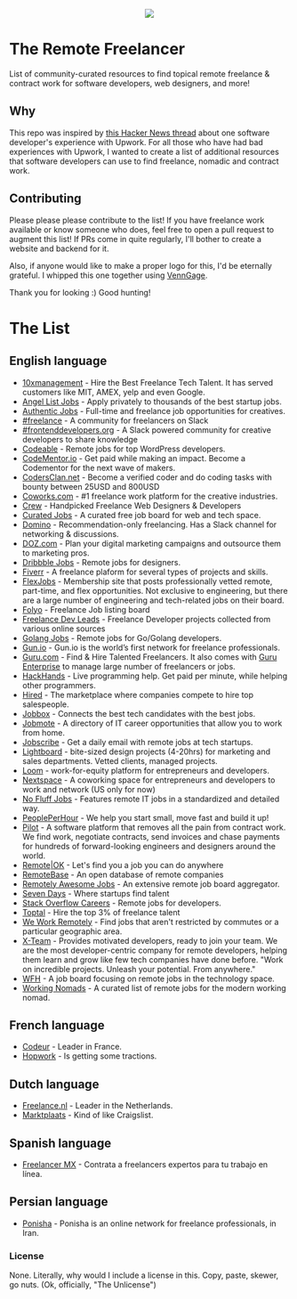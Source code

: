 <p align="center">
  <img src="./RemoteFreelancer.png">
</p>

# The Remote Freelancer
List of community-curated resources to find topical remote freelance &amp; contract work for software developers, web designers, and more!

## Why
This repo was inspired by [this Hacker News thread](https://news.ycombinator.com/item?id=12773282) about one software developer's experience with Upwork. For all those who have had bad experiences with Upwork, I wanted to create a list of additional resources that software developers can use to find freelance, nomadic and contract work.

## Contributing
Please please please contribute to the list! If you have freelance work available or know someone who does, feel free to open a pull request to augment this list! If PRs come in quite regularly, I'll bother to create a website and backend for it.

Also, if anyone would like to make a proper logo for this, I'd be eternally grateful. I whipped this one together using [VennGage](https://venngage.com).

Thank you for looking :) Good hunting!

# The List

## English language

- [10xmanagement](https://www.10xmanagement.com/) - Hire the Best Freelance Tech Talent. It has served customers like MIT, AMEX, yelp and even Google.
- [Angel List Jobs](https://angel.co/jobs#find/f!%7B%22remote%22%3Atrue%7D) - Apply privately to thousands of the best startup jobs.
- [Authentic Jobs](http://www.authenticjobs.com/#onlyremote=1) - Full-time and freelance job opportunities for creatives.
- [#freelance](http://freelance.chat/) - A community for freelancers on Slack
- [#frontenddevelopers.org](http://frontenddevelopers.org/) - A Slack powered community for creative developers to share knowledge
- [Codeable](https://codeable.io/) - Remote jobs for top WordPress developers.
- [CodeMentor.io](https://codementor.io) - Get paid while making an impact. Become a Codementor for the next wave of makers.
- [CodersClan.net](https://codersclan.net) - Become a verified coder and do coding tasks with bounty between 25USD and 800USD
- [Coworks.com](https://coworks.com/for-freelancers/) - \#1 freelance work platform for the creative industries.
- [Crew](https://crew.co/) - Handpicked Freelance Web Designers & Developers
- [Curated Jobs](http://curatedjobs.spirofloropoulos.com/) - A curated free job board for web and tech space.
- [Domino](https://www.wearedomino.com/freelancer) - Recommendation-only freelancing. Has a Slack channel for networking & discussions.
- [DOZ.com](https://www.doz.com) - Plan your digital marketing campaigns and outsource them to marketing pros.
- [Dribbble Jobs](https://dribbble.com/jobs?utf8=%E2%9C%93&amp;anywhere=true&amp;location=Anywhere) - Remote jobs for designers.
- [Fiverr](https://www.fiverr.com/) - A freelance plaform for several types of projects and skills.
- [FlexJobs](https://www.flexjobs.com) - Membership site that posts professionally vetted remote, part-time, and flex opportunities. Not exclusive to engineering, but there are a large number of engineering and tech-related jobs on their board.
- [Folyo](https://www.folyo.me) - Freelance Job listing board
- [Freelance Dev Leads](https://freelancedevleads.com/) - Freelance Developer projects collected from various online sources
- [Golang Jobs](http://www.golangprojects.com/golang-remote-jobs.html) - Remote jobs for Go/Golang developers.
- [Gun.io](https://gun.io/) - Gun.io is the world’s first network for freelance professionals.
- [Guru.com](http://www.guru.com/) - Find & Hire Talented Freelancers. It also comes with [Guru Enterprise](http://www.guru.com/enterprise) to manage large number of freelancers or jobs.
- [HackHands](https://hackhands.com) - Live programming help. Get paid per minute, while helping other programmers.
- [Hired](https://hired.com/) - The marketplace where companies compete to hire top salespeople.
- [Jobbox](https://www.jobbox.io/offers?t=&amp;s=featured&amp) - Connects the best tech candidates with the best jobs.
- [Jobmote](http://jobmote.com/) - A directory of IT career opportunities that allow you to work from home.
- [Jobscribe](http://jobscri.be/) - Get a daily email with remote jobs at tech startups.
- [Lightboard](https://lightboard.io) - bite-sized design projects (4-20hrs) for marketing and sales departments. Vetted clients, managed projects.
- [Loom](https://www.joinloom.com) - work-for-equity platform for entrepreneurs and developers.
- [Nextspace](http://nextspace.us/) - A coworking space for entrepreneurs and developers to work and network (US only for now)
- [No Fluff Jobs](https://nofluffjobs.com/#criteria=remote) - Features remote IT jobs in a standardized and detailed way.
- [PeoplePerHour](https://www.peopleperhour.com) - We help you start small, move fast and build it up!
- [Pilot](https://pilot.co/) - A software platform that removes all the pain from contract work. We find work, negotiate contracts, send invoices and chase payments for hundreds of forward-looking engineers and designers around the world.
- [Remote|OK](https://remoteok.io/) - Let's find you a job you can do anywhere
- [RemoteBase](https://remotebase.io/) - An open database of remote companies
- [Remotely Awesome Jobs](https://www.remotelyawesomejobs.com) - An extensive remote job board aggregator.
- [Seven Days](https://www.sevendays.co/) - Where startups find talent
- [Stack Overflow Careers](http://careers.stackoverflow.com/jobs/remote) - Remote jobs for developers.
- [Toptal](https://www.toptal.com/) - Hire the top 3% of freelance talent
- [We Work Remotely](https://weworkremotely.com/) - Find jobs that aren't restricted by commutes or a particular geographic area.
- [X-Team](http://x-team.com) - Provides motivated developers, ready to join your team. We are the most developer-centric company for remote developers, helping them learn and grow like few tech companies have done before. "Work on incredible projects. Unleash your potential. From anywhere."
- [WFH](https://www.wfh.io/) - A job board focusing on remote jobs in the technology space.
- [Working Nomads](http://www.workingnomads.co/jobs) - A curated list of remote jobs for the modern working nomad.

## French language

- [Codeur](https://www.codeur.com/) - Leader in France.
- [Hopwork](https://www.hopwork.fr/) - Is getting some tractions.

## Dutch language

- [Freelance.nl](https://freelance.nl/) - Leader in the Netherlands.
- [Marktplaats](http://klussen.marktplaats.nl/diensten-en-vakmensen/klussen/0) - Kind of like Craigslist.

## Spanish language
- [Freelancer MX](https://www.freelancer.mx) - Contrata a freelancers expertos para tu trabajo en línea.

## Persian language
- [Ponisha](http://ponisha.ir) - Ponisha is an online network for freelance professionals, in Iran. 

### License
None. Literally, why would I include a license in this. Copy, paste, skewer, go nuts. (Ok, officially, "The Unlicense")
